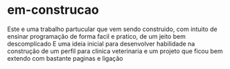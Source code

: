 # em-construcao
Este e uma trabalho partucular que vem sendo construido, com intuito de ensinar programação de forma facil e pratico, de um jeito bem descomplicado
E uma ideia inicial para desenvolver habilidade na construção de um perfil para clinica  veterinaria
e um projeto que ficou bem extendo com bastante paginas e ligação
